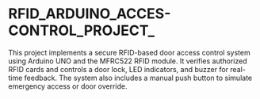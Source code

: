 # RFID_ARDUINO_ACCES-CONTROL_PROJECT_
This project implements a secure RFID-based door access control system using Arduino UNO and the MFRC522 RFID module. It verifies authorized RFID cards and controls a door lock, LED indicators, and buzzer for real-time feedback. The system also includes a manual push button to simulate emergency access or door override.
